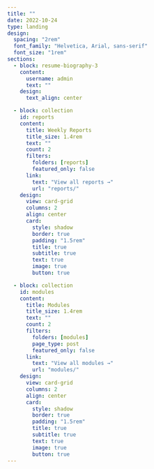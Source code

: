 ```yaml
---
title: ""
date: 2022-10-24
type: landing
design:
  spacing: "2rem"
  font_family: "Helvetica, Arial, sans-serif"
  font_size: "1rem"
sections:
  - block: resume-biography-3
    content:
      username: admin
      text: ""
    design:
      text_align: center

  - block: collection
    id: reports
    content:
      title: Weekly Reports
      title_size: 1.4rem
      text: ""
      count: 2
      filters:
        folders: [reports]
        featured_only: false
      link:
        text: "View all reports →"
        url: "reports/"
    design:
      view: card-grid
      columns: 2
      align: center
      card:
        style: shadow
        border: true
        padding: "1.5rem"
        title: true
        subtitle: true
        text: true
        image: true
        button: true

  - block: collection
    id: modules
    content:
      title: Modules
      title_size: 1.4rem
      text: ""
      count: 2
      filters:
        folders: [modules]
        page_type: post
        featured_only: false
      link:
        text: "View all modules →"
        url: "modules/"
    design:
      view: card-grid
      columns: 2
      align: center
      card:
        style: shadow
        border: true
        padding: "1.5rem"
        title: true
        subtitle: true
        text: true
        image: true
        button: true
---
```

